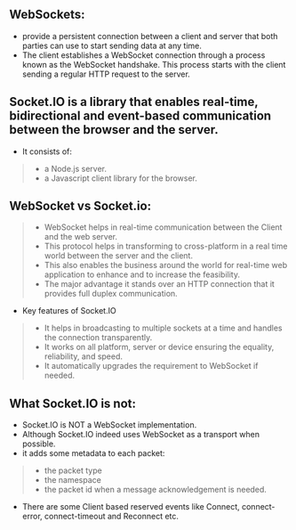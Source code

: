## WebSockets: 
- provide a persistent connection between a client and server that both parties can use to start sending data at any time.
- The client establishes a WebSocket connection through a process known as the WebSocket handshake. This process starts with the client sending a regular HTTP request to the server.

## Socket.IO is a library that enables real-time, bidirectional and event-based communication between the browser and the server.
- It consists of:
>- a Node.js server.
>- a Javascript client library for the browser.

## WebSocket vs Socket.io:
>- WebSocket helps in real-time communication between the Client and the web server.
>- This protocol helps in transforming to cross-platform in a real time world between the server and the client.
>- This also enables the business around the world for real-time web application to enhance and to increase the feasibility.
>- The major advantage it stands over an HTTP connection that it provides full duplex communication.

- Key features of Socket.IO
>- It helps in broadcasting to multiple sockets at a time and handles the connection transparently.
>- It works on all platform, server or device ensuring the equality, reliability, and speed.
>- It automatically upgrades the requirement to WebSocket if needed.

## What Socket.IO is not:
- Socket.IO is NOT a WebSocket implementation.
- Although Socket.IO indeed uses WebSocket as a transport when possible.
- it adds some metadata to each packet: 
>- the packet type 
>- the namespace
>- the packet id when a message acknowledgement is needed. 
- There are some Client based reserved events like Connect, connect- error, connect-timeout and Reconnect etc.

